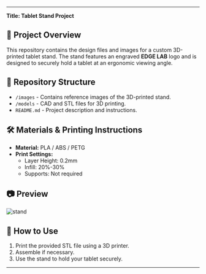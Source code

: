 
---

**Title: Tablet Stand Project**  

## 📌 Project Overview  
This repository contains the design files and images for a custom 3D-printed tablet stand. The stand features an engraved **EDGE LAB** logo and is designed to securely hold a tablet at an ergonomic viewing angle.  

## 📂 Repository Structure  
- `/images` - Contains reference images of the 3D-printed stand.  
- `/models` - CAD and STL files for 3D printing.  
- `README.md` - Project description and instructions.  

## 🛠️ Materials & Printing Instructions  
- **Material:** PLA / ABS / PETG  
- **Print Settings:**  
  - Layer Height: 0.2mm  
  - Infill: 20%-30%  
  - Supports: Not required  

## 📷 Preview  
![stand](images/stand.JPG)  

## 🚀 How to Use  
1. Print the provided STL file using a 3D printer.  
2. Assemble if necessary.  
3. Use the stand to hold your tablet securely.  

---

